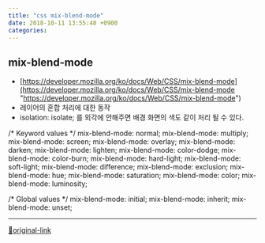 ```yaml
---
title: "css mix-blend-mode"
date: 2018-10-11 13:55:48 +0900
categories: 
---
```

  

mix-blend-mode
--------------

- [https://developer.mozilla.org/ko/docs/Web/CSS/mix-blend-mode](https://developer.mozilla.org/ko/docs/Web/CSS/mix-blend-mode "https://developer.mozilla.org/ko/docs/Web/CSS/mix-blend-mode")
- 레이어의 혼합 처리에 대한 동작
- isolation: isolate; 를 외각에 안해주면 배경 화면의 색도 같이 처리 될 수 있다.

  


/* Keyword values */
mix-blend-mode: normal;
mix-blend-mode: multiply;
mix-blend-mode: screen;
mix-blend-mode: overlay;
mix-blend-mode: darken;
mix-blend-mode: lighten;
mix-blend-mode: color-dodge;
mix-blend-mode: color-burn;
mix-blend-mode: hard-light;
mix-blend-mode: soft-light;
mix-blend-mode: difference;
mix-blend-mode: exclusion;
mix-blend-mode: hue;
mix-blend-mode: saturation;
mix-blend-mode: color;
mix-blend-mode: luminosity;
  

/* Global values */
mix-blend-mode: initial;
mix-blend-mode: inherit;
mix-blend-mode: unset;





***
[🔗original-link](http://www.mins01.com/mh/tech/read/1204)